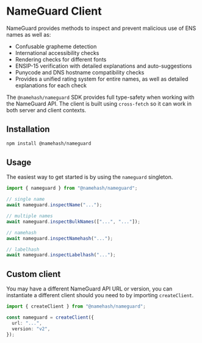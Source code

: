 # NameGuard Client

NameGuard provides methods to inspect and prevent malicious use of ENS names as well as:

- Confusable grapheme detection
- International accessibility checks
- Rendering checks for different fonts
- ENSIP-15 verification with detailed explanations and auto-suggestions
- Punycode and DNS hostname compatibility checks
- Provides a unified rating system for entire names, as well as detailed explanations for each check

The `@namehash/nameguard` SDK provides full type-safety when working with the NameGuard API. The client is built using `cross-fetch` so it can work in both server and client contexts.

## Installation

```bash
npm install @namehash/nameguard
```

## Usage

The easiest way to get started is by using the `nameguard` singleton.

```ts
import { nameguard } from "@namehash/nameguard";

// single name
await nameguard.inspectName("...");

// multiple names
await nameguard.inspectBulkNames(["...", "..."]);

// namehash
await nameguard.inspectNamehash("...");

// labelhash
await nameguard.inspectLabelhash("...");
```

## Custom client

You may have a different NameGuard API URL or version, you can instantiate a different client should you need to by importing `createClient`.

```ts
import { createClient } from "@namehash/nameguard";

const nameguard = createClient({
  url: "...",
  version: "v2",
});
```
